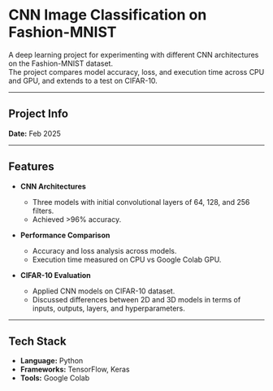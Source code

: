 # CNN Image Classification on Fashion-MNIST

A deep learning project for experimenting with different CNN architectures on the Fashion-MNIST dataset.  
The project compares model accuracy, loss, and execution time across CPU and GPU, and extends to a test on CIFAR-10.

---

## Project Info
**Date:** Feb 2025  

---

## Features
- **CNN Architectures**
  - Three models with initial convolutional layers of 64, 128, and 256 filters.  
  - Achieved >96% accuracy.  

- **Performance Comparison**
  - Accuracy and loss analysis across models.  
  - Execution time measured on CPU vs Google Colab GPU.  

- **CIFAR-10 Evaluation**
  - Applied CNN models on CIFAR-10 dataset.  
  - Discussed differences between 2D and 3D models in terms of inputs, outputs, layers, and hyperparameters.  

---

## Tech Stack
- **Language:** Python  
- **Frameworks:** TensorFlow, Keras  
- **Tools:** Google Colab  
